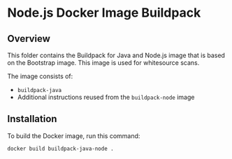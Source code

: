 # Node.js Docker Image Buildpack

## Overview

This folder contains the Buildpack for Java and Node.js image that is based on the Bootstrap image. This image is used for whitesource scans.

The image consists of:

- `buildpack-java`
- Additional instructions reused from the `buildpack-node` image

## Installation

To build the Docker image, run this command:

```bash
docker build buildpack-java-node .
```

